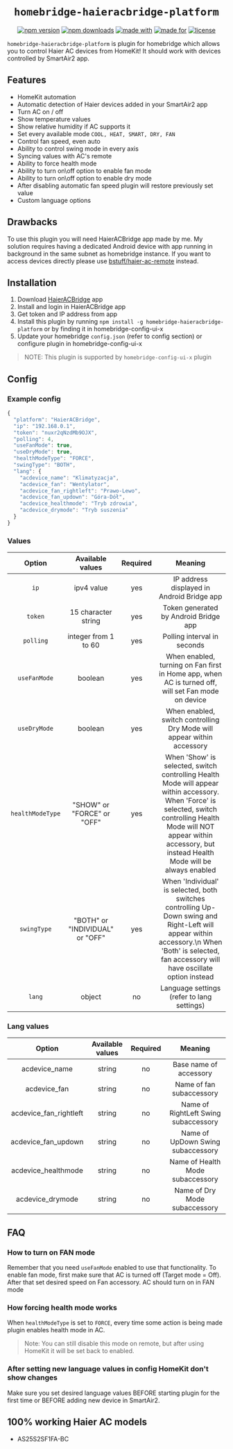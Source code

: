 <span align="center">

# `homebridge-haieracbridge-platform`
<a href="https://www.npmjs.com/package/homebridge-haieracbridge-platform"><img title="npm version" src="https://badgen.net/npm/v/homebridge-haieracbridge-platform" ></a>
<a href="https://www.npmjs.com/package/homebridge-haieracbridge-platform"><img title="npm downloads" src="https://badgen.net/npm/dt/homebridge-haieracbridge-platform" ></a>
<a href="https://github.com/fastfend/HaierACBridge"><img title="made with" src="https://badgen.net/badge/made with/HaierACBridge/orange" ></a>
<a href="https://github.com/homebridge/homebridge"><img title="made for" src="https://badgen.net/badge/plugin for/homebridge/purple" ></a>
<a href="https://github.com/fastfend/homebridge-haieracbridge-platform/blob/master/LICENSE"><img title="license" src="https://badgen.net/badge/license/GPL-3/blue" ></a>


</span>

`homebridge-haieracbridge-platform` is plugin for homebridge which allows you to control Haier AC devices from HomeKit! It should work with devices controlled by SmartAir2 app.

## Features

- HomeKit automation
- Automatic detection of Haier devices added in your SmartAir2 app
- Turn AC on / off
- Show temperature values
- Show relative humidity if AC supports it
- Set every available mode `COOL, HEAT, SMART, DRY, FAN`
- Control fan speed, even auto
- Ability to control swing mode in every axis
- Syncing values with AC's remote
- Ability to force health mode
- Ability to turn on\off option to enable fan mode
- Ability to turn on\off option to enable dry mode
- After disabling automatic fan speed plugin will restore previously set value
- Custom language options

## Drawbacks

To use this plugin you will need HaierACBridge app made by me. My solution requires having a dedicated Android device with app running in background in the same subnet as homebridge instance.
If you want to access devices directly please use [bstuff/haier-ac-remote](https://github.com/bstuff/haier-ac-remote/tree/master/packages/homebridge-haier-ac) instead.

## Installation

1. Download [HaierACBridge](https://github.com/fastfend/HaierACBridge) app
1. Install and login in HaierACBridge app
2. Get token and IP address from app
3. Install this plugin by running `npm install -g homebridge-haieracbridge-platform` or by finding it in homebridge-config-ui-x
4. Update your homebridge `config.json` (refer to config section) or configure plugin in homebridge-config-ui-x

> NOTE: This plugin is supported by `homebridge-config-ui-x` plugin

## Config

### Example config

```js
{
  "platform": "HaierACBridge",
  "ip": "192.168.0.1",
  "token": "nuxr2qNzdMb9OJX",
  "polling": 4,
  "useFanMode": true,
  "useDryMode": true,
  "healthModeType": "FORCE",
  "swingType": "BOTH",
  "lang": {
    "acdevice_name": "Klimatyzacja",
    "acdevice_fan": "Wentylator",
    "acdevice_fan_rightleft": "Prawo-Lewo",
    "acdevice_fan_updown": "Góra-Dół",
    "acdevice_healthmode": "Tryb zdrowia",
    "acdevice_drymode": "Tryb suszenia"
  }
}
```

### Values

<span align="center">

|      Option      |        Available values         | Required |                                                                                                             Meaning                                                                                                             |
| :--------------: | :-----------------------------: | :------: | :-----------------------------------------------------------------------------------------------------------------------------------------------------------------------------------------------------------------------------: |
|       `ip`       |           ipv4 value            |   yes    |                                                                                           IP address displayed in Android Bridge app                                                                                            |
|     `token`      |       15 character string       |   yes    |                                                                                              Token generated by Android Bridge app                                                                                              |
|    `polling`     |      integer from 1 to 60       |   yes    |                                                                                                   Polling interval in seconds                                                                                                   |
|   `useFanMode`   |             boolean             |   yes    |                                                               When enabled, turning on Fan first in Home app, when AC is turned off, will set Fan mode on device                                                                |
|   `useDryMode`   |             boolean             |   yes    |                                                                             When enabled, switch controlling Dry Mode will appear within accessory                                                                              |
| `healthModeType` |   "SHOW" or "FORCE" or "OFF"    |   yes    | When 'Show' is selected, switch controlling Health Mode will appear within accessory. When 'Force' is selected, switch controlling Health Mode will NOT appear within accessory, but instead Health Mode will be always enabled |
|   `swingType`    | "BOTH" or "INDIVIDUAL" or "OFF" |   yes    |                 When 'Individual' is selected, both switches controlling Up-Down swing and Right-Left will appear within accessory.\n When 'Both' is selected, fan accessory will have oscillate option instead                 |
|      `lang`      |             object              |    no    |                                                                                           Language settings (refer to lang settings)                                                                                            |

</span>

### Lang values

<span align="center">

|         Option         | Available values | Required |               Meaning                |
| :--------------------: | :--------------: | :------: | :----------------------------------: |
|     acdevice_name      |      string      |    no    |        Base name of accessory        |
|      acdevice_fan      |      string      |    no    |       Name of fan subaccessory       |
| acdevice_fan_rightleft |      string      |    no    | Name of RightLeft Swing subaccessory |
|  acdevice_fan_updown   |      string      |    no    |  Name of UpDown Swing subaccessory   |
|  acdevice_healthmode   |      string      |    no    |   Name of Health Mode subaccessory   |
|    acdevice_drymode    |      string      |    no    |    Name of Dry Mode subaccessory     |

</span>

## FAQ

### How to turn on FAN mode

Remember that you need `useFanMode` enabled to use that functionality.
To enable fan mode, first make sure that AC is turned off (Target mode = Off). After that set desired speed on Fan accessory. AC should turn on in FAN mode

### How forcing health mode works

When `healthModeType` is set to `FORCE`, every time some action is being made plugin enables health mode in AC.

> Note: You can still disable this mode on remote, but after using HomeKit it will be set back to enabled.

### After setting new language values in config HomeKit don't show changes

Make sure you set desired language values BEFORE starting plugin for the first time or BEFORE adding new device in SmartAir2.

## 100% working Haier AC models

- AS25S2SF1FA-BC
